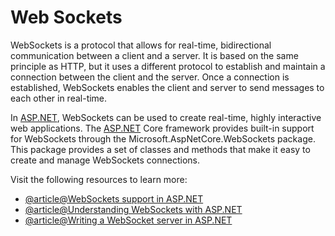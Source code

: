 # Web Sockets

WebSockets is a protocol that allows for real-time, bidirectional communication between a client and a server. It is based on the same principle as HTTP, but it uses a different protocol to establish and maintain a connection between the client and the server. Once a connection is established, WebSockets enables the client and server to send messages to each other in real-time.

In [ASP.NET](http://ASP.NET), WebSockets can be used to create real-time, highly interactive web applications. The [ASP.NET](http://ASP.NET) Core framework provides built-in support for WebSockets through the Microsoft.AspNetCore.WebSockets package. This package provides a set of classes and methods that make it easy to create and manage WebSockets connections.

Visit the following resources to learn more:

- [@article@WebSockets support in ASP.NET](https://learn.microsoft.com/en-us/aspnet/core/fundamentals/websockets?view=aspnetcore-7.0)
- [@article@Understanding WebSockets with ASP.NET](https://sahansera.dev/understanding-websockets-with-aspnetcore-5/)
- [@article@Writing a WebSocket server in ASP.NET](https://developer.mozilla.org/en-US/docs/Web/API/WebSockets_API/Writing_WebSocket_server)